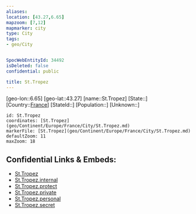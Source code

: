 ```yaml
---
aliases: 
location: [43.27,6.65]
mapzoom: [7,12] 
mapmarker: city 
type: City
tags:
- geo/City


SpocWebEntityId: 34492
isDeleted: false
confidential: public

title: St.Tropez
---
```

[geo-lon::6.65]
[geo-lat::43.27]
[name::St.Tropez]
[State::]
[Country::[France](geo/Continent/Europe/France.md)]
[StateId::]
[Population::]
[Unknown::]


```leaflet
id: St.Tropez
coordinates: [St.Tropez](geo/Continent/Europe/France/City/St.Tropez.md)
markerFile: [St.Tropez](geo/Continent/Europe/France/City/St.Tropez.md)
defaultZoom: 11 
maxZoom: 18
```


## Confidential Links & Embeds: 
- [St.Tropez](../../../../../../_public/geo/Continent/Europe/France/City/St.Tropez.md) 
- [St.Tropez.internal](../../../../../../_internal/geo/Continent/Europe/France/City/St.Tropez.internal.md) 
- [St.Tropez.protect](../../../../../../_protect/geo/Continent/Europe/France/City/St.Tropez.protect.md) 
- [St.Tropez.private](../../../../../../_private/geo/Continent/Europe/France/City/St.Tropez.private.md) 
- [St.Tropez.personal](../../../../../../_personal/geo/Continent/Europe/France/City/St.Tropez.personal.md) 
- [St.Tropez.secret](../../../../../../_secret/geo/Continent/Europe/France/City/St.Tropez.secret.md) 
